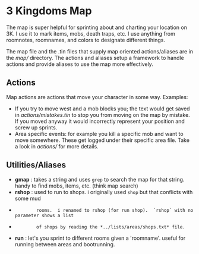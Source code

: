 # 3 Kingdoms Map

The map is super helpful for sprinting about and charting your location on 3K.  I use it to mark
items, mobs, death traps, etc.  I use anything from roomnotes, roomnames, and colors to designate
different things.

The map file and the .tin files that supply map oriented actions/aliases are in the *map/* directory.
The actions and aliases setup a framework to handle actions and provide aliases to use the map
more effectively.

## Actions
Map actions are actions that move your character in some way.
Examples:
  - If you try to move west and a mob blocks you; the text would get saved in *actions/mistakes.tin*
    to stop you from moving on the map by mistake.  If you moved anyway it would incorrectly
    represent your position and screw up sprints.
  - Area specific events: for example you kill a specific mob and want to move somewhere.  These
    get logged under their specific area file.  Take a look in *actions/* for more details.

## Utilities/Aliases
- **gmap** : takes a string and uses `grep` to search the map for that string.  handy to find
             mobs, items, etc. (think map search)
- **rshop** : used to run to shops.  i originally used `shop` but that conflicts with some mud
-             rooms.  i renamed to rshop (for run shop).  `rshop` with no parameter shows a list
-             of shops by reading the *../lists/areas/shops.txt* file.
- **run**  : let's you sprint to different rooms given a 'roomname'.  useful for running between
             areas and bootrunning.
